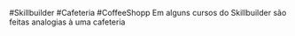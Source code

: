 #Skillbuilder #Cafeteria #CoffeeShopp
Em alguns cursos do Skillbuilder são feitas analogias à uma cafeteria